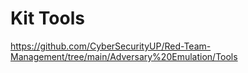 # Kit Tools

https://github.com/CyberSecurityUP/Red-Team-Management/tree/main/Adversary%20Emulation/Tools
